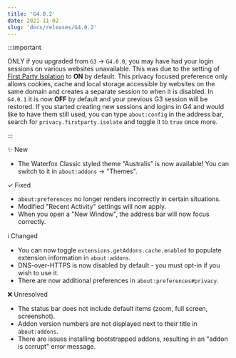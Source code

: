 ```yaml
---
title: 'G4.0.2'
date: 2021-11-02
slug: 'docs/releases/G4.0.2'
---
```


:::important

ONLY if you upgraded from `G3` → `G4.0.0`, you may have had your login sessions on various websites unavailable. This was due to the setting of [First Party Isolation](https://www.ghacks.net/2017/11/22/how-to-enable-first-party-isolation-in-firefox/) to **ON** by default. This privacy focused preference only allows cookies, cache and local storage accessible by websites on the same domain and creates a separate session to when it is disabled. In `G4.0.1` it is now **OFF** by default and your previous G3 session will be restored. If you started creating new sessions and logins in G4 and would like to have them still used, you can type `about:config` in the address bar, search for `privacy.firstparty.isolate` and toggle it to `true` once more.

:::

✨ New

- The Waterfox Classic styled theme "Australis" is now available! You can switch to it in `about:addons` → "Themes".

✓ Fixed

- `about:preferences` no longer renders incorrectly in certain situations.
- Modified "Recent Activity" settings will now apply.
- When you open a "New Window", the address bar will now focus correctly.

ℹ️ Changed

- You can now toggle `extensions.getAddons.cache.enabled` to populate extension information in `about:addons`.
- DNS-over-HTTPS is now disabled by default - you must opt-in if you wish to use it.
- There are now additional preferences in `about:preferences#privacy`.

❌ Unresolved

- The status bar does not include default items (zoom, full screen, screenshot).
- Addon version numbers are not displayed next to their title in `about:addons`.
- There are issues installing bootstrapped addons, resulting in an "addon is corrupt" error message.

